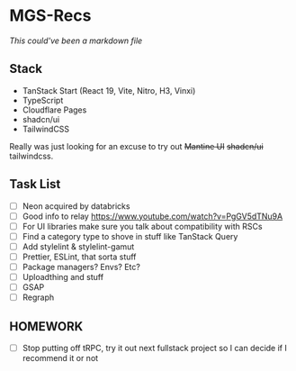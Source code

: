# MGS-Recs

_This could've been a markdown file_

## Stack

- TanStack Start (React 19, Vite, Nitro, H3, Vinxi)
- TypeScript
- Cloudflare Pages
- shadcn/ui
- TailwindCSS

Really was just looking for an excuse to try out ~~Mantine UI~~ ~~shadcn/ui~~ tailwindcss.

## Task List

- [ ] Neon acquired by databricks
- [ ] Good info to relay https://www.youtube.com/watch?v=PgGV5dTNu9A
- [ ] For UI libraries make sure you talk about compatibility with RSCs
- [ ] Find a category type to shove in stuff like TanStack Query
- [ ] Add stylelint & stylelint-gamut
- [ ] Prettier, ESLint, that sorta stuff
- [ ] Package managers? Envs? Etc?
- [ ] Uploadthing and stuff
- [ ] GSAP
- [ ] Regraph

## HOMEWORK

- [ ] Stop putting off tRPC, try it out next fullstack project so I can decide if I recommend it or not

